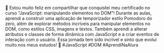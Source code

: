 🎉 Estou muito feliz em compartilhar que conquistei meu certificado no curso "JavaScript: manipulando elementos no DOM"! Durante as aulas, aprendi a construir uma aplicação de temporizador estilo Pomodoro do zero, além de explorar métodos incríveis para manipular elementos no DOM, como estilos CSS, imagens e textos. Também aprendi a alterar atributos e classes de forma dinâmica com JavaScript e a criar eventos de interação com o usuário. Essa jornada tem sido incrível e sinto que evoluí muito nos meus estudos! 🚀 #JavaScript #DOM #AprendiNaAlura
